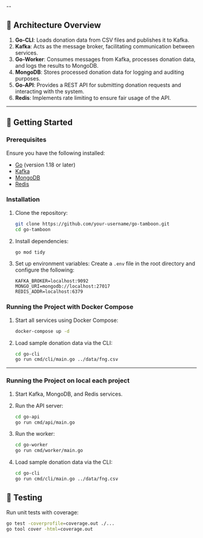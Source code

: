 --

## 📐 Architecture Overview

1. **Go-CLI**: Loads donation data from CSV files and publishes it to Kafka.
2. **Kafka**: Acts as the message broker, facilitating communication between services.
3. **Go-Worker**: Consumes messages from Kafka, processes donation data, and logs the results to MongoDB.
4. **MongoDB**: Stores processed donation data for logging and auditing purposes.
5. **Go-API**: Provides a REST API for submitting donation requests and interacting with the system.
6. **Redis**: Implements rate limiting to ensure fair usage of the API.

---

## 🚀 Getting Started

### Prerequisites

Ensure you have the following installed:
- [Go](https://golang.org/dl/) (version 1.18 or later)
- [Kafka](https://kafka.apache.org/quickstart)
- [MongoDB](https://www.mongodb.com/try/download/community)
- [Redis](https://redis.io/download)

### Installation

1. Clone the repository:
   ```bash
   git clone https://github.com/your-username/go-tamboon.git
   cd go-tamboon
   ```

2. Install dependencies:
   ```bash
   go mod tidy
   ```

3. Set up environment variables:
   Create a `.env` file in the root directory and configure the following:
   ```env
   KAFKA_BROKER=localhost:9092
   MONGO_URI=mongodb://localhost:27017
   REDIS_ADDR=localhost:6379
   ```
### Running the Project with Docker Compose

1. Start all services using Docker Compose:
   ```bash
   docker-compose up -d
   ```
2. Load sample donation data via the CLI:
   ```bash
   cd go-cli
   go run cmd/cli/main.go ../data/fng.csv
   ```

---
### Running the Project on local each project

1. Start Kafka, MongoDB, and Redis services.

2. Run the API server:
   ```bash
   cd go-api
   go run cmd/api/main.go
   ```

3. Run the worker:
   ```bash
   cd go-worker
   go run cmd/worker/main.go
   ```

4. Load sample donation data via the CLI:
   ```bash
   cd go-cli
   go run cmd/cli/main.go ../data/fng.csv 
   ```



## 🧪 Testing

Run unit tests with coverage:
```bash
go test -coverprofile=coverage.out ./...
go tool cover -html=coverage.out
